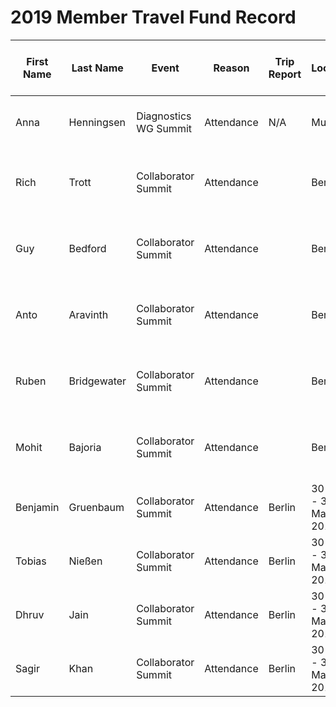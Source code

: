 # 2019 Member Travel Fund Record

| First Name | Last Name   | Event                 | Reason     | Trip Report | Location             | Travel Dates         | Amount Requested: | Pull Request date                        | Pull Request link                        | Date Expense report sent | Amount of Expense Report | Date Sent to Finance | Date approved through Bill.com | Bill.com Amount approved for reimbusement |
| ---------- | ----------- | --------------------- | ---------- | ----------- | -------------------- | -------------------- | ----------------- | ---------------------------------------- | ---------------------------------------- | ------------------------ | ------------------------ | -------------------- | ------------------------------ | ----------------------------------------- |
| Anna       | Henningsen  | Diagnostics WG Summit | Attendance | N/A         | Munich               | 6 Mar – 9 Mar 2019   | 252.68 €          | 21 Jan 2019                              | https://github.com/nodejs/admin/pull/295 |                          |                          |                      |                                |
| Rich       | Trott       | Collaborator Summit   | Attendance |             | Berlin               | 30 May - 31 May 2019 | US $1600          | 8 Mar 2019                               | https://github.com/nodejs/admin/pull/309 |                          |                          |                      |                                |                                           |
| Guy        | Bedford     | Collaborator Summit   | Attendance |             | Berlin               | 30 May - 31 May 2019 | 1360 €            | 13 March 2019                            |                                          |                          |                          |                      |                                |                                           |  |
| Anto       | Aravinth    | Collaborator Summit   | Attendance |             | Berlin               | 30 May - 31 May 2019 | 1300 USD          | 21 March 2019                            |                                          |                          |                          |                      |                                |                                           |  |
| Ruben      | Bridgewater | Collaborator Summit   | Attendance |             | Berlin               | 30 May - 31 May 2019 | 650 €             | 28 March 2019                            | https://github.com/nodejs/admin/pull/322 |                          |                          |                      |                                |                                           |  |
| Mohit      | Bajoria     | Collaborator Summit   | Attendance |             | Berlin               | 30 May - 31 May 2019 | 1500 USD          | 28 March 2019                            |                                          |                          |                          |                      |                                |                                           |  |
| Benjamin   | Gruenbaum   | Collaborator Summit   | Attendance | Berlin      | 30 May - 31 May 2019 | 800 USD              | 28 March 2019     |                                          |                                          |                          |                          |                      |                                |                                           |
| Tobias     | Nießen      | Collaborator Summit   | Attendance | Berlin      | 30 May - 31 May 2019 | 500 €                | 9 April 2019      | https://github.com/nodejs/admin/pull/333 |                                          |                          |                          |                      |
| Dhruv      | Jain        | Collaborator Summit   | Attendance | Berlin      | 30 May - 31 May 2019 | 2000 USD             | 5 April 2019      | https://github.com/nodejs/admin/pull/331 |                                          |                          |                          |                      |                                |
| Sagir      | Khan        | Collaborator Summit   | Attendance | Berlin      | 30 May - 31 May 2019 | 1600 USD             | 4 April 2019      | https://github.com/nodejs/admin/pull/    |                                          |                          |                          |                      |                                |
